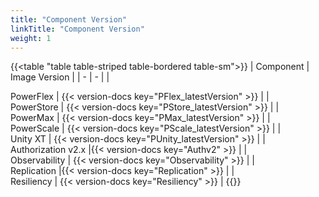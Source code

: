 ```yaml
---
title: "Component Version"
linkTitle: "Component Version"
weight: 1 
--- 
```


{{<table "table table-striped table-bordered table-sm">}}
| Component | Image Version |
| - | - |
|<div style="text-align:left"> PowerFlex | {{< version-docs key="PFlex_latestVersion" >}} |
|<div style="text-align:left"> PowerStore | {{< version-docs key="PStore_latestVersion" >}} |
|<div style="text-align:left"> PowerMax | {{< version-docs key="PMax_latestVersion" >}} |
|<div style="text-align:left"> PowerScale | {{< version-docs key="PScale_latestVersion" >}} |
|<div style="text-align:left"> Unity XT | {{< version-docs key="PUnity_latestVersion" >}} |
|<div style="text-align:left"> Authorization v2.x |{{< version-docs key="Authv2" >}} |
|<div style="text-align:left"> Observability | {{< version-docs key="Observability" >}} |
|<div style="text-align:left"> Replication |{{< version-docs key="Replication" >}} |
|<div style="text-align:left"> Resiliency | {{< version-docs key="Resiliency" >}} |
{{</table>}}